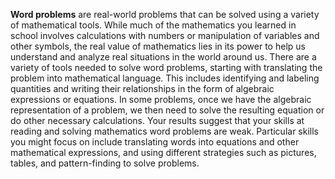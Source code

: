 **Word problems** are real-world problems that can be solved using a variety of mathematical tools. While much of the mathematics you learned in school involves calculations with numbers or manipulation of variables and other symbols, the real value of mathematics lies in its power to help us understand and analyze real situations in the world around us. There are a variety of tools needed to solve word problems, starting with translating the problem into mathematical language. This includes identifying and labeling quantities and writing their relationships in the form of algebraic expressions or equations. In some problems, once we have the algebraic representation of a problem, we then need to solve the resulting equation or do other necessary calculations. Your results suggest that your skills at reading and solving mathematics word problems are weak. Particular skills you might focus on include translating words into equations and other mathematical expressions, and using different strategies such as pictures, tables, and pattern-finding to solve problems.
